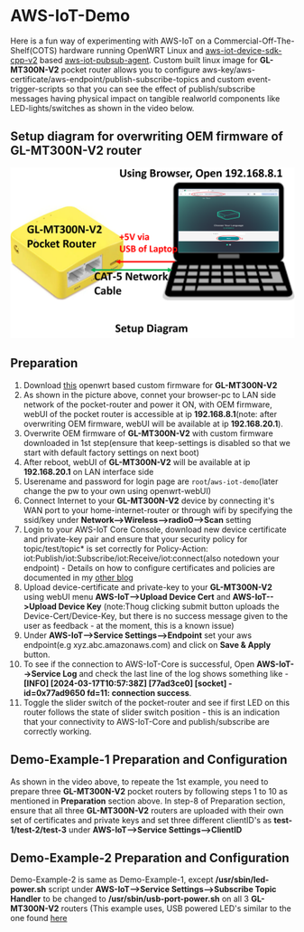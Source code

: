 # AWS-IoT-Demo
Here is a fun way of experimenting with AWS-IoT on a Commercial-Off-The-Shelf(COTS) hardware running OpenWRT Linux and [aws-iot-device-sdk-cpp-v2](https://github.com/aws/aws-iot-device-sdk-cpp-v2) based [aws-iot-pubsub-agent](https://github.com/hackboxguy/aws-iot-pubsub-agent). Custom built linux image for **GL-MT300N-V2** pocket router allows you to configure aws-key/aws-certificate/aws-endpoint/publish-subscribe-topics and custom event-trigger-scripts so that you can see the effect of publish/subscribe messages having physical impact on tangible realworld components like LED-lights/switches as shown in the video below.

## Setup diagram for overwriting OEM firmware of GL-MT300N-V2 router

![Setup Diagram.](/images/setup-diagram.png "Setup Diagram.")

## Preparation
1. Download [this](https://github.com/hackboxguy/lfs-downloads/raw/main/gl-mt300nv2-awsiot-demo/gl-mt300nv2-awsiot-demo.bin) openwrt based custom firmware for **GL-MT300N-V2**
1. As shown in the picture above, connet your browser-pc to LAN side network of the pocket-router and power it ON, with OEM firmware, webUI of the pocket router is accessible at ip **192.168.8.1**(note: after overwriting OEM firmware, webUI will be available at ip **192.168.20.1**).
1. Overwrite OEM firmware of **GL-MT300N-V2** with custom firmware downloaded in 1st step(ensure that keep-settings is disabled so that we start with default factory settings on next boot)
1. After reboot, webUI of **GL-MT300N-V2** will be available at ip **192.168.20.1** on LAN interface side
1. Userename and password for login page are ```root```/```aws-iot-demo```(later change the pw to your own using openwrt-webUI)
1. Connect Internet to your **GL-MT300N-V2** device by connecting it's WAN port to your home-internet-router or through wifi by specifying the ssid/key under **Network-->Wireless-->radio0-->Scan** setting
1. Login to your AWS-IoT Core Console, download new device certificate and private-key pair and ensure that your security policy for topic/test/topic* is set correctly for Policy-Action: iot:Publish/iot:Subscribe/iot:Receive/iot:connect(also notedown your endpoint) - Details on how to configure certificates and policies are documented in my [other blog](http://albert-david.blogspot.com/2022/10/re-purpose-your-30-pocket-router-as-aws.html)
1. Upload device-certificate and private-key to your **GL-MT300N-V2** using webUI menu **AWS-IoT-->Upload Device Cert** and **AWS-IoT-->Upload Device Key** (note:Thoug clicking submit button uploads the Device-Cert/Device-Key, but there is no success message given to the user as feedback - at the moment, this is a known issue)
1. Under **AWS-IoT-->Service Settings-->Endpoint** set your aws endpoint(e.g xyz.abc.amazonaws.com) and click on **Save & Apply** button.
1. To see if the connection to AWS-IoT-Core is successful, Open **AWS-IoT-->Service Log** and check the last line of the log shows something like - **[INFO] [2024-03-17T10:57:38Z] [77ad3ce0] [socket] - id=0x77ad9650 fd=11: connection success**.
1. Toggle the slider switch of the pocket-router and see if first LED on this router follows the state of slider switch position - this is an indication that your connectivity to AWS-IoT-Core and publish/subscribe are correctly working.

## Demo-Example-1 Preparation and Configuration
As shown in the video above, to repeate the 1st example, you need to prepare three **GL-MT300N-V2** pocket routers by following steps 1 to 10 as mentioned in **Preparation** section above. In step-8 of Preparation section, ensure that all three **GL-MT300N-V2** routers are uploaded with their own set of certificates and private keys and set three different clientID's as **test-1/test-2/test-3** under **AWS-IoT-->Service Settings-->ClientID**

## Demo-Example-2 Preparation and Configuration
Demo-Example-2 is same as Demo-Example-1, except **/usr/sbin/led-power.sh** script under **AWS-IoT-->Service Settings-->Subscribe Topic Handler** to be changed to **/usr/sbin/usb-port-power.sh** on all 3 **GL-MT300N-V2** routers (This example uses, USB powered LED's similar to the one found [here](https://www.amazon.de/OSALADI-LED-Lampe-USB-Laptop-Laptop-Tastatur-Nachtlicht/dp/B08MJD4P17)
